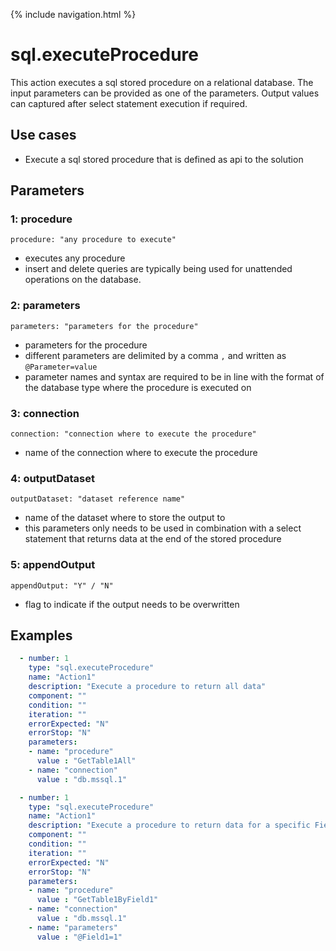 {% include navigation.html %}

# sql.executeProcedure

This action executes a sql stored procedure on a relational database. 
The input parameters can be provided as one of the parameters. 
Output values can captured after select statement execution if required.

## Use cases

* Execute a sql stored procedure that is defined as api to the solution

## Parameters

### 1: procedure

`procedure: "any procedure to execute"`
* executes any procedure
* insert and delete queries are typically being used for unattended operations on the database.

### 2: parameters

`parameters: "parameters for the procedure"`
* parameters for the procedure
* different parameters are delimited by a comma `,` and written as `@Parameter=value`
* parameter names and syntax are required to be in line with the format of the database type where the procedure is executed on

### 3: connection

`connection: "connection where to execute the procedure"`
* name of the connection where to execute the procedure

### 4: outputDataset

`outputDataset: "dataset reference name"`
* name of the dataset where to store the output to
* this parameters only needs to be used in combination with a select statement that returns data at the end of the stored procedure

### 5: appendOutput

`appendOutput: "Y" / "N"`
* flag to indicate if the output needs to be overwritten

## Examples

```yaml
  - number: 1
    type: "sql.executeProcedure"
    name: "Action1"
    description: "Execute a procedure to return all data"
    component: ""
    condition: ""
    iteration: ""
    errorExpected: "N"
    errorStop: "N"
    parameters:
    - name: "procedure"
      value : "GetTable1All"
    - name: "connection"
      value : "db.mssql.1"
```

```yaml
  - number: 1
    type: "sql.executeProcedure"
    name: "Action1"
    description: "Execute a procedure to return data for a specific Field1 value"
    component: ""
    condition: ""
    iteration: ""
    errorExpected: "N"
    errorStop: "N"
    parameters:
    - name: "procedure"
      value : "GetTable1ByField1"
    - name: "connection"
      value : "db.mssql.1"
    - name: "parameters"
      value : "@Field1=1"
```
